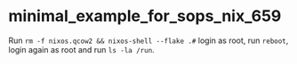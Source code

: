 # minimal_example_for_sops_nix_659

Run `rm -f nixos.qcow2 && nixos-shell --flake .#` login as root, run `reboot`, login again as root and run `ls -la /run`.
